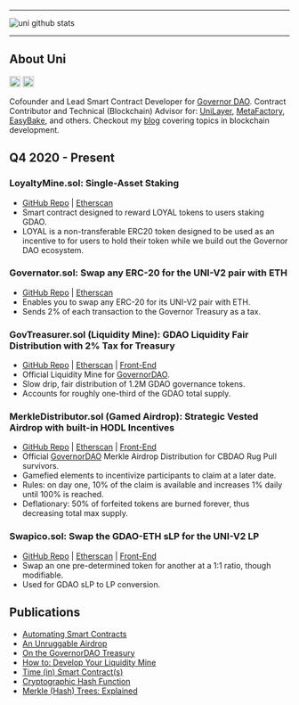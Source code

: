 ____
![uni github stats](https://github-readme-stats.vercel.app/api?username=cryptounico&hide=["issues"]&show_icons=true)
____

## About Uni
[<img height="20px" src="https://cdn.svgporn.com/logos/twitter.svg">](https://twitter.com/CryptoUnico)
[<img height="20px" src="https://telegram.org/img/t_logo.svg">](https://t.me/crypto_unico)<br>

Cofounder and Lead Smart Contract Developer for [Governor DAO](https://GovernorDAO.org). Contract Contributor and Technical (Blockchain) Advisor for: [UniLayer](https://Unilayer.app), [MetaFactory](https://metafactory.ai/), [EasyBake](https://EasyBake.finance), and others. Checkout my [blog](https://SolidityWiz.medium.com) covering topics in blockchain development.

## Q4 2020 - Present

### LoyaltyMine.sol: Single-Asset Staking 
- [GitHub Repo](https://github.com/CryptoUnico/LoyaltyMine) | [Etherscan](https://etherscan.io/address/0xda58927f4065f1d02a6ea850c2aac49d7362a643#code)
- Smart contract designed to reward LOYAL tokens to users staking GDAO.
- LOYAL is a non-transferable ERC20 token designed to be used as an incentive to for users to hold their token while we build out the Governor DAO ecosystem.

### Governator.sol: Swap any ERC-20 for the UNI-V2 pair with ETH
- [GitHub Repo](https://github.com/CryptoUnico/Governator) | [Etherscan](https://etherscan.io/address/0x09e16ad071f4f80c02856275116cc772ba74b62c)
- Enables you to swap any ERC-20 for its UNI-V2 pair with ETH.
- Sends 2% of each transaction to the Governor Treasury as a tax.

### GovTreasurer.sol (Liquidity Mine): GDAO Liquidity Fair Distribution with 2% Tax for Treasury
- [GitHub Repo](https://github.com/CryptoUnico/govtreasurer) | [Etherscan](http://etherscan.io/address/0x4DaC3e07316D2A31baABb252D89663deE8F76f09#code) | [Front-End](https://mine.GovernorDAO.org)
- Official Liquidity Mine for [GovernorDAO](https://GovernorDAO.org).
- Slow drip, fair distribution of 1.2M GDAO governance tokens.
- Accounts for roughly one-third of the GDAO total supply.

### MerkleDistributor.sol (Gamed Airdrop): Strategic Vested Airdrop with built-in HODL Incentives
- [GitHub Repo](https://github.com/CryptoUnico/merkle-distributor) | [Etherscan](https://etherscan.io/address/0x7ea0f8bb2f01c197985c285e193dd5b8a69836c0#code) | [Front-End](https://airdrop.GovernorDAO.org)
- Official [GovernorDAO](https://twitter.com/Governor_DAO) Merkle Airdrop Distribution for CBDAO Rug Pull survivors.
- Gamefied elements to incentivize participants to claim at a later date.
- Rules: on day one, 10% of the claim is available and increases 1% daily until 100% is reached.
- Deflationary: 50% of forfeited tokens are burned forever, thus decreasing total max supply.

### Swapico.sol: Swap the GDAO-ETH sLP for the UNI-V2 LP
- [GitHub Repo](https://github.com/CryptoUnico/Swapico) | [Etherscan](https://etherscan.io/address/0xcc23ef76b46ed576caa5a1481f4400d2543f8006#code) | [Front-End](https://swap.governordao.org)
- Swap an one pre-determined token for another at a 1:1 ratio, though modifiable.
- Used for GDAO sLP to LP conversion.

## Publications
- [Automating Smart Contracts](https://soliditywiz.medium.com/smart-contract-automation-ca109805b23a)
- [An Unruggable Airdrop](https://soliditywiz.medium.com/an-unruggable-airdrop-63c2ee9f242d)
- [On the GovernorDAO Treasury](https://soliditywiz.medium.com/on-the-governor-dao-treasury-fund-13d3525d5682) 
- [How to: Develop Your Liquidity Mine](https://soliditywiz.medium.com/how-to-develop-your-liquidity-mine-9d47656fe678)
- [Time (in) Smart Contract(s)](https://soliditywiz.medium.com/time-in-smart-contract-s-eec4a2fd108e)
- [Cryptographic Hash Function](https://soliditywiz.medium.com/cryptographic-hash-function-beaa2408260)
- [Merkle (Hash) Trees: Explained](https://soliditywiz.medium.com/merkle-hash-trees-explained-ea384f2af7e8)
